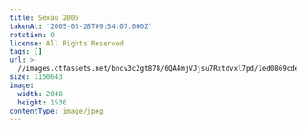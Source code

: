 ```yaml
---
title: Sexau 2005
takenAt: '2005-05-28T09:54:07.000Z'
rotation: 0
license: All Rights Reserved
tags: []
url: >-
  //images.ctfassets.net/bncv3c2gt878/6QA4mjVJjsu7Rxtdvxl7pd/1ed0869cde47017a6dedfbe54014b8b5/sexau-2005_4560328402_o
size: 1150643
image:
  width: 2048
  height: 1536
contentType: image/jpeg
---
```


